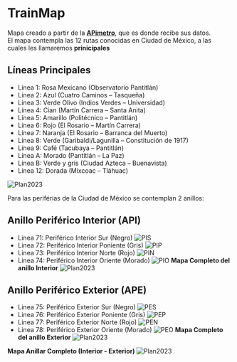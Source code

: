 # TrainMap
Mapa creado a partir de la **[APimetro](https://github.com/galigaribaldi/Apimetro)**, que es donde recibe sus datos.  
El mapa contempla las 12 rutas conocidas en Ciudad de México, a las cuales les llamaremos **prinicipales**
## Líneas Principales
- Línea 1: Rosa Mexicano (Observatorio Pantitlán)
- Línea 2: Azul (Cuatro Caminos – Tasqueña)
- Línea 3: Verde Olivo (Indios Verdes – Universidad)
- Línea 4: Cian (Martín Carrera – Santa Anita)
- Línea 5: Amarillo (Politécnico – Pantitlán)
- Línea 6: Rojo (El Rosario – Martín Carrera)
- Línea 7: Naranja (El Rosario – Barranca del Muerto)
- Línea 8: Verde (Garibaldi/Lagunilla – Constitución de 1917)
- Línea 9: Café (Tacubaya – Pantitlán)
- Línea A: Morado (Pantitlán – La Paz)
- Línea B: Verde y gris (Ciudad Azteca – Buenavista)
- Línea 12: Dorada (Mixcoac – Tláhuac)

![Plan2023](assets/Principales.png)

Para las periférias de la Ciudad de México se contemplan 2 anillos:
## Anillo Periférico Interior (API)
- Linea 71: Periférico Interior Sur (Negro)
![PIS](assets/ANI/AnillarInteriorSur.png)
- Linea 72: Periférico Interior Poniente (Gris)
![PIP](assets//ANI/AnillarInteriorPoniente.png)
- Linea 73: Periférico Interior Norte (Rojo)
![PIN](assets/ANI/AnillarInteriorNorte.png)
- Linea 74: Periférico Interior Oriente (Morado)
![PIO](assets/ANI/AnillarInteriorOriente.png)
**Mapa Completo del anillo Interior**
![Plan2023](assets/ANI//AnillarInteriorCompleto.png)

## Anillo Periférico Exterior (APE)
- Linea 75: Periférico Exterior Sur (Negro)
![PES](assets/ANE/AnillarExteriorSur.png)
- Linea 76: Periférico Exterior Poniente (Gris)
![PEP](assets/ANE/AnillarExteriorPoniente.png)
- Linea 77: Periférico Exterior Norte (Rojo)
![PEN](assets/ANE/AnillarExteriorNorte.png)
- Linea 78: Periférico Exterior Oriente (Morado)
![PEO](assets/ANE/AnillarExteriorOriente.png)
**Mapa Completo del anillo Exterior**
![Plan2023](assets/ANE/AnillarExteriorCompleto.png)

**Mapa Anillar Completo (Interior - Exterior)**
![Plan2023](assets/ANIANE.png)